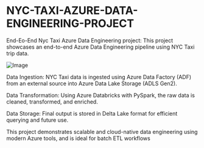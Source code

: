 # NYC-TAXI-AZURE-DATA-ENGINEERING-PROJECT
End-Eo-End Nyc Taxi Azure Data Engineering project: This project showcases an end-to-end Azure Data Engineering pipeline using NYC Taxi trip data.

![Image](https://github.com/user-attachments/assets/684cc210-046e-42f5-9cb3-1bf91b6fb5c1)

Data Ingestion: NYC Taxi data is ingested using Azure Data Factory (ADF) from an external source into Azure Data Lake Storage (ADLS Gen2).

Data Transformation: Using Azure Databricks with PySpark, the raw data is cleaned, transformed, and enriched.

Data Storage: Final output is stored in Delta Lake format for efficient querying and future use.

This project demonstrates scalable and cloud-native data engineering using modern Azure tools, and is ideal for batch ETL workflows
